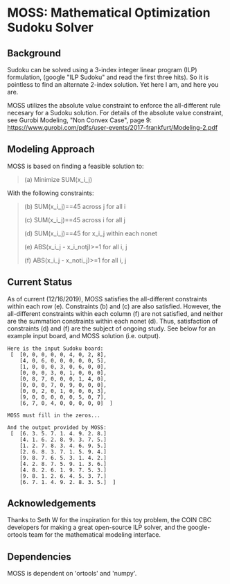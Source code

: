 # MOSS: Mathematical Optimization Sudoku Solver

## Background
Sudoku can be solved using a 3-index integer linear program (ILP) formulation, (google "ILP Sudoku"
and read the first three hits). So it is pointless to find an alternate 2-index solution. Yet here I am, and
here you are.

MOSS utilizes the absolute value constraint to enforce the all-different rule necesary for a Sudoku solution.
For details of the absolute value constraint, see Gurobi Modeling, "Non Convex Case", page 9:
<https://www.gurobi.com/pdfs/user-events/2017-frankfurt/Modeling-2.pdf>

## Modeling Approach
MOSS is based on finding a feasible solution to:
 > (a) Minimize SUM(x_i_j)

With the following constraints:

> (b) SUM(x_i_j)==45 across j for all i
>
> (c) SUM(x_i_j)==45 across i for all j
>
> (d) SUM(x_i_j)==45 for x_i_j within each nonet
>
> (e) ABS(x_i_j - x_i_notj)>=1 for all i, j
>
> (f) ABS(x_i_j - x_noti_j)>=1 for all i, j


## Current Status
As of current (12/16/2019), MOSS satisfies the all-different constraints within each row (e).
Constraints (b) and (c) are also satisfied. However, the all-different constraints within each 
column (f) are not satisfied, and neither are the summation constraints within each nonet (d).
Thus, satisfaction of constraints (d) and (f) are the subject of ongoing study. See below for an example input board,
and MOSS solution (i.e. output).

    Here is the input Sudoku board:
     [  [0, 0, 0, 0, 0, 4, 0, 2, 8],
        [4, 0, 6, 0, 0, 0, 0, 0, 5],
        [1, 0, 0, 0, 3, 0, 6, 0, 0],
        [0, 0, 0, 3, 0, 1, 0, 0, 0],
        [0, 8, 7, 0, 0, 0, 1, 4, 0],
        [0, 0, 0, 7, 0, 9, 0, 0, 0],
        [0, 0, 2, 0, 1, 0, 0, 0, 3],
        [9, 0, 0, 0, 0, 0, 5, 0, 7],
        [6, 7, 0, 4, 0, 0, 0, 0, 0]  ]
    
    MOSS must fill in the zeros...
    
    And the output provided by MOSS:
     [  [6. 3. 5. 7. 1. 4. 9. 2. 8.]
        [4. 1. 6. 2. 8. 9. 3. 7. 5.]
        [1. 2. 7. 8. 3. 4. 6. 9. 5.]
        [2. 6. 8. 3. 7. 1. 5. 9. 4.]
        [9. 8. 7. 6. 5. 3. 1. 4. 2.]
        [4. 2. 8. 7. 5. 9. 1. 3. 6.]
        [4. 8. 2. 6. 1. 9. 7. 5. 3.]
        [9. 8. 1. 2. 6. 4. 5. 3. 7.]
        [6. 7. 1. 4. 9. 2. 8. 3. 5.]  ]

## Acknowledgements
Thanks to Seth W for the inspiration for this toy problem, the COIN CBC developers for making a great open-source
ILP solver, and the google-ortools team for the mathematical modeling interface.

## Dependencies
MOSS is dependent on 'ortools' and 'numpy'.